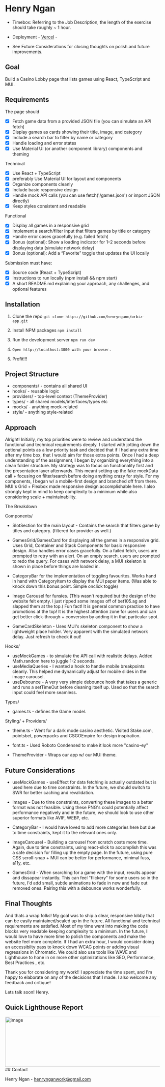 # Henry Ngan

- Timebox: Referring to the Job Description, the length of the exercise should take roughly ~ 1 hour.
- Deployment - [Vercel](https://orbiz-app-henryngan.vercel.app/) -

- See Future Considerations for closing thoughts on polish and future improvements.

## Goal

Build a Casino Lobby page that lists games using React, TypeScript and MUI.

## Requirements

The page should

- [x] Fetch game data from a provided JSON file (you can simulate an API fetch)
- [x] Display games as cards showing their title, image, and category
- [x] Include a search bar to filter by name or category
- [x] Handle loading and error states
- [x] Use Material UI (or another component library) components and theming

Technical

- [x] Use React + TypeScript
- [x] preferably Use Material UI for layout and components
- [x] Organize components cleanly
- [x] Include basic responsive design
- [x] Handle mock API calls (you can use fetch('/games.json') or import JSON directly)
- [x] Keep styles consistent and readable

Functional

- [x] Display all games in a responsive grid
- [x] Implement a search/filter input that filters games by title or category
- [x] Handle error cases gracefully (e.g. failed fetch)
- [x] Bonus (optional): Show a loading indicator for 1–2 seconds before displaying data
      (simulate network delay)
- [x] Bonus (optional): Add a “Favorite” toggle that updates the UI locally

Submission must have:

- [x] Source code (React + TypeScript)
- [x] Instructions to run locally (npm install && npm start)
- [x] A short README.md explaining your approach, any challenges, and optional features

## Installation

1. Clone the repo
   `git clone https://github.com/henryngann/orbiz-app.git`
2. Install NPM packages
   `npm install`
3. Run the development server
   `npm run dev`
4. `Open http://localhost:3000 with your browser.`

5. Profit!!!

## Project Structure

- components/ - contains all shared UI
- hooks/ - reusable logic
- providers/ - top-level context (ThemeProvider)
- types/ - all shared models/interfaces/types etc
- mocks/ - anything mock-related
- style/ - anything style-related

## Approach

Alright! Initially, my top priorities were to review and understand the functional and technical requirements deeply. I started with jotting down the optional points as a low priority task and decided that if I had any extra time after my time box, that I would aim for those extra points. Once I had a deep understanding of the assignment, I began by organizing everything into a clean folder structure. My strategy was to focus on functionality first and the presentation layer afterwards. This meant setting up the fake mockData call + focusing on filter/search before doing anything crazy for style. For my components, I began w/ a mobile-first design and branched off from there. MUI's Grid + Flexbox made responsive design accomplishable here. I also strongly kept in mind to keep complexity to a minimum while also considering scale + maintainability.

The Breakdown

Components/

- SlotSection for the main layout - Contains the search that filters game by titles and category. (filtered for provider as well.)

- GamesGrid/GamesCard for displaying all the games in a responsive grid. Uses Grid, Container and Stack Components for basic responsive design. Also handles error cases gracefully. On a failed fetch, users are prompted to retry with an alert. On an empty search, users are prompted to redo the query. For cases with network delay, a MUI skeleton is shown in place before things are loaded in.

- CategoryBar for the implementation of toggling favourites. Works hand in hand with CategoryItem to display the MUI paper items. (Was able to knock down this bonus point. Simple onclick toggle)

- Image Carousel for funsies. (This wasn't required but the design of the website felt empty. I just ripped some images off of bet105.ag and slapped them at the top.) Fun fact! It is general common practice to have promotions at the top! It is the highest attention zone for users and can get better click-through + conversion by adding it in that particular spot.

- GameCardSkeleton - Uses MUI's skeleton component to show a lightweight place holder. Very apparent with the simulated network delay. Just refresh to check it out!

Hooks/

- useMockGames - to simulate the API call with realistic delays. Added Math.random here to juggle 1-2 seconds.
- useMediaQueries - I wanted a hook to handle mobile breakpoints cleanly. This helped me dynamically adjust for mobile slides in the image carousel.
- useDebounce - A very very simple debounce hook that takes a generic and runs a setTimeOut before cleaning itself up. Used so that the search input could feel more seamless.

Types/

- games.ts - defines the Game model.

Styling/ + Providers/

- theme.ts - Went for a dark mode casino aesthetic. Visited Stake.com, pointsbet, powerpacks and CSGOEmpire for design inspiration.
- font.ts - Used Roboto Condensed to make it look more "casino-ey"

- ThemeProvider - Wraps our app w/ our MUI theme.

## Future Considerations

- useMockGames - useEffect for data fetching is actually outdated but is used here due to time constraints. In the future, we should switch to SWR for better caching and revalidation.

- Images - Due to time constraints, converting these images to a better format was not feasible. Using these PNG's could potentially affect performance negatively and in the future, we should look to use other superior formats like AVIF, WEBP, etc.

- CategoryBar - I would have loved to add more categories here but due to time constraints, kept it to the relevant ones only.

- ImageCarousel - Building a carousel from scratch costs more time. Again, due to time constraints, using react-slick to accomplish this was a safe decision for filling up the empty page. In the future, using pure CSS scroll-snap + MUI can be better for performance, minimal fuss, a11y, etc.

- GamesGrid - When searching for a game with the input, results appear and dissapear instantly. This can feel "flickery" for some users so in the future, I'd add small, subtle animations to fade in new and fade out removed ones. Pairing this with a debounce works wonderfully.

## Final Thoughts

And thats a wrap folks! My goal was to ship a clear, responsive lobby that can be easily maintained/scaled up in the future. All functional and technical requirements are satisfied. Most of my time went into making the code blocks very readable keeping complexity to a minimum. In the future, I would love to have more time to polish the components and make the website feel more complete. If I had an extra hour, I would consider doing an accessibilty pass to knock down WCAG points or adding visual regressions in Chromatic. We could also use tools like WAVE and Lighthouse to hone in on more other optimizations like SEO, Performance, Best Practices , etc.

Thank you for considering my work!! I appreciate the time spent, and I'm happy to elaborate on any of the decisions that I made. I also welcome any feedback and critique!

Lets talk soon!
Henry.

## Quick Lighthouse Report
<img width="517" height="163" alt="image" src="https://github.com/user-attachments/assets/8b90e766-7667-4ce7-9459-4778faf80b67" />
## Contact

Henry Ngan - henrynganwork@gmail.com
